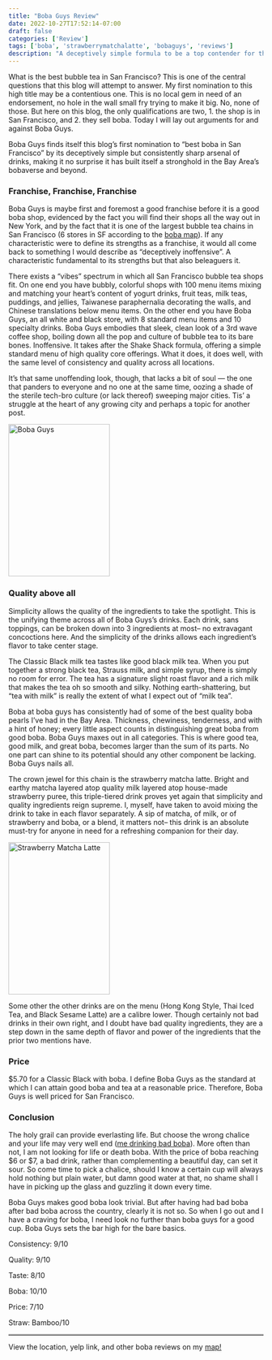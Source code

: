 ```yaml
---
title: "Boba Guys Review"
date: 2022-10-27T17:52:14-07:00
draft: false
categories: ['Review']
tags: ['boba', 'strawberrymatchalatte', 'bobaguys', 'reviews']
description: "A deceptively simple formula to be a top contender for the best bubble tea in San Francisco"
---
```


What is the best bubble tea in San Francisco? This is one of the central questions that this blog will attempt to answer. My first nomination to this high title may be a contentious one. This is no local gem in need of an endorsement, no hole in the wall small fry trying to make it big. No, none of those. But here on this blog, the only qualifications are two, 1. the shop is in San Francisco, and 2. they sell boba. Today I will lay out arguments for and against Boba Guys.

Boba Guys finds itself this blog’s first nomination to “best boba in San Francisco” by its deceptively simple but consistently sharp arsenal of drinks, making it no surprise it has built itself a stronghold in the Bay Area’s bobaverse and beyond.

### Franchise, Franchise, Franchise

Boba Guys is maybe first and foremost a good franchise before it is a good boba shop, evidenced by the fact you will find their shops all the way out in New York, and by the fact that it is one of the largest bubble tea chains in San Francisco (6 stores in SF according to the <a href="../../map">boba map</a>). If any characteristic were to define its strengths as a franchise, it would all come back to something I would describe as “deceptively inoffensive”. A characteristic fundamental to its strengths but that also beleaguers it.

There exists a “vibes” spectrum in which all San Francisco bubble tea shops fit. On one end you have bubbly, colorful shops with 100 menu items mixing and matching your heart’s content of yogurt drinks, fruit teas, milk teas, puddings, and jellies, Taiwanese paraphernalia decorating the walls, and Chinese translations below menu items. On the other end you have Boba Guys, an all white and black store, with 8 standard menu items and 10 specialty drinks. Boba Guys embodies that sleek, clean look of a 3rd wave coffee shop, boiling down all the pop and culture of bubble tea to its bare bones. Inoffensive. It takes after the Shake Shack formula, offering a simple standard menu of high quality core offerings. What it does, it does well, with the same level of consistency and quality across all locations.

It’s that same unoffending look, though, that lacks a bit of soul — the one that panders to everyone and no one at the same time, oozing a shade of the sterile tech-bro culture (or lack thereof) sweeping major cities. Tis’ a struggle at the heart of any growing city and perhaps a topic for another post.

<img alt="Boba Guys" src="/img/bobaguys.png"
     width="200" 
     height="300"/>

### Quality above all

Simplicity allows the quality of the ingredients to take the spotlight. This is the unifying theme across all of Boba Guys’s drinks. Each drink, sans toppings, can be broken down into 3 ingredients at most– no extravagant concoctions here. And the simplicity of the drinks allows each ingredient’s flavor to take center stage.

The Classic Black milk tea tastes like good black milk tea. When you put together a strong black tea, Strauss milk, and simple syrup, there is simply no room for error. The tea has a signature slight roast flavor and a rich milk that makes the tea oh so smooth and silky. Nothing earth-shattering, but “tea with milk” is really the extent of what I expect out of “milk tea”.

Boba at boba guys has consistently had of some of the best quality boba pearls I’ve had in the Bay Area. Thickness, chewiness, tenderness, and with a hint of honey; every little aspect counts in distinguishing great boba from good boba. Boba Guys maxes out in all categories. This is where good tea, good milk, and great boba, becomes larger than the sum of its parts. No one part can shine to its potential should any other component be lacking. Boba Guys nails all.

The crown jewel for this chain is the strawberry matcha latte. Bright and earthy matcha layered atop quality milk layered atop house-made strawberry puree, this triple-tiered drink proves yet again that simplicity and quality ingredients reign supreme. I, myself, have taken to avoid mixing the drink to take in each flavor separately. A sip of matcha, of milk, or of strawberry and boba, or a blend, it matters not– this drink is an absolute must-try for anyone in need for a refreshing companion for their day.

<img alt="Strawberry Matcha Latte" src="/img/bobaguys2.png"
     width="200" 
     height="300"/>

Some other the other drinks are on the menu (Hong Kong Style, Thai Iced Tea, and Black Sesame Latte) are a calibre lower. Though certainly not bad drinks in their own right, and I doubt have bad quality ingredients, they are a step down in the same depth of flavor and power of the ingredients that the prior two mentions have.

### Price
$5.70 for a Classic Black with boba. I define Boba Guys as the standard at which I can attain good boba and tea at a reasonable price. Therefore, Boba Guys is well priced for San Francisco.

### Conclusion

The holy grail can provide everlasting life. But choose the wrong chalice and your life may very well end (<a href="https://youtu.be/LRSjKfvm368?t=10">me drinking bad boba</a>). More often than not, I am not looking for life or death boba. With the price of boba reaching $6 or $7, a bad drink, rather than complementing a beautiful day, can set it sour. So come time to pick a chalice, should I know a certain cup will always hold nothing but plain water, but damn good water at that, no shame shall I have in picking up the glass and guzzling it down every time.

Boba Guys makes good boba look trivial. But after having had bad boba after bad boba across the country, clearly it is not so. So when I go out and I have a craving for boba, I need look no further than boba guys for a good cup. Boba Guys sets the bar high for the bare basics.

Consistency: 9/10

Quality: 9/10

Taste: 8/10

Boba: 10/10

Price: 7/10

Straw: Bamboo/10

<hr class="solid" style ="border-top: 2px solid #bbb">
View the location, yelp link, and other boba reviews on my <a href="../../map">map!</a><br>
